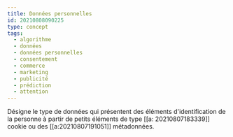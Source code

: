 ```yaml
---
title: Données personnelles
id: 20210808090225
type: concept
tags:
  - algorithme
  - données
  - données personnelles
  - consentement
  - commerce
  - marketing
  - publicité
  - prédiction
  - attention
---
```


Désigne le type de données qui présentent des éléments d'identification de la personne à partir de petits éléments de type [[a: 20210807183339]] cookie ou des [[a:20210807191051]] métadonnées.